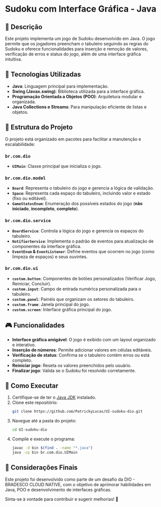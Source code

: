 # Sudoku com Interface Gráfica - Java

## 📜 Descrição
Este projeto implementa um jogo de Sudoku desenvolvido em Java. O jogo permite que os jogadores preencham o tabuleiro seguindo as regras do Sudoku e oferece funcionalidades para inserção e remoção de valores, verificação de erros e status do jogo, além de uma interface gráfica intuitiva.

## 🚀 Tecnologias Utilizadas
- **Java**: Linguagem principal para implementação.
- **Swing (Javax.swing)**: Biblioteca utilizada para a interface gráfica.
- **Programação Orientada a Objetos (POO)**: Arquitetura modular e organizada.
- **Java Collections e Streams**: Para manipulação eficiente de listas e objetos.

## 📂 Estrutura do Projeto
O projeto está organizado em pacotes para facilitar a manutenção e escalabilidade:

### `br.com.dio`
- **`UIMain`**: Classe principal que inicializa o jogo.

### `br.com.dio.model`
- **`Board`**: Representa o tabuleiro do jogo e gerencia a lógica de validação.
- **`Space`**: Representa cada espaço do tabuleiro, incluindo valor e estado (fixo ou editável).
- **`GameStatusEnum`**: Enumeração dos possíveis estados do jogo (**não iniciado**, **incompleto**, **completo**).

### `br.com.dio.service`
- **`BoardService`**: Controla a lógica do jogo e gerencia os espaços do tabuleiro.
- **`NotifierService`**: Implementa o padrão de eventos para atualização de componentes da interface gráfica.
- **`EventEnum` & `EventListener`**: Define eventos que ocorrem no jogo (como limpeza de espaços) e seus ouvintes.

### `br.com.dio.ui`
- **`custom.button`**: Componentes de botões personalizados (Verificar Jogo, Reiniciar, Concluir).
- **`custom.input`**: Campo de entrada numérica personalizada para o tabuleiro.
- **`custom.panel`**: Painéis que organizam os setores do tabuleiro.
- **`custom.frame`**: Janela principal do jogo.
- **`custom.screen`**: Interface gráfica principal do jogo.

## 🎮 Funcionalidades
- **Interface gráfica amigável**: O jogo é exibido com um layout organizado e interativo.
- **Inserção de números**: Permite adicionar valores em células editáveis.
- **Verificação de status**: Confirma se o tabuleiro contém erros ou está completo.
- **Reiniciar jogo**: Reseta os valores preenchidos pelo usuário.
- **Finalizar jogo**: Valida se o Sudoku foi resolvido corretamente.

## 🔧 Como Executar
1. Certifique-se de ter o [Java JDK](https://www.java.com/pt-BR/) instalado.
2. Clone este repositório:
   ```bash
   git clone https://github.com/PatrickyLucas/UI-sudoku-dio.git
   ```
3. Navegue até a pasta do projeto:
   ```bash
   cd UI-sudoku-dio
   ```
4. Compile e execute o programa:
   ```bash
   javac -d bin $(find . -name "*.java")
   java -cp bin br.com.dio.UIMain
   ```

## 📌 Considerações Finais
Este projeto foi desenvolvido como parte de um desafio da DIO - BRADESCO CLOUD NATIVE, com o objetivo de aprimorar habilidades em Java, POO e desenvolvimento de interfaces gráficas.

Sinta-se à vontade para contribuir e sugerir melhorias! 🚀

